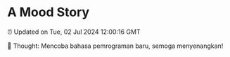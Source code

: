 # A Mood Story

⏰ Updated on Tue, 02 Jul 2024 12:00:16 GMT

💭 Thought: Mencoba bahasa pemrograman baru, semoga menyenangkan!


